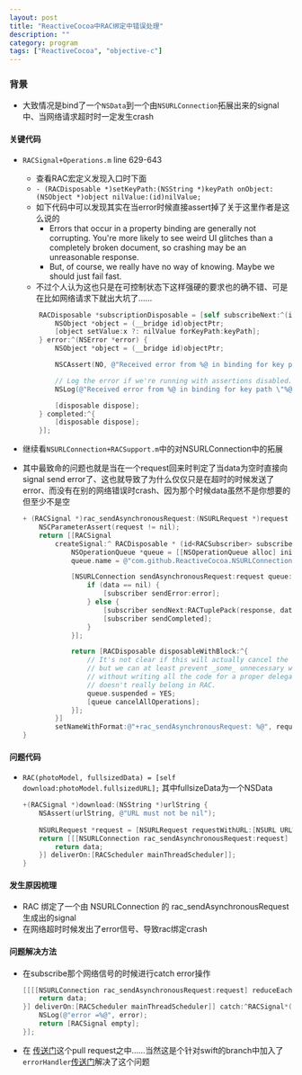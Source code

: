 ```yaml
---
layout: post
title: "ReactiveCocoa中RAC绑定中错误处理"
description: ""
category: program
tags: ["ReactiveCocoa", "objective-c"]
---
```


### 背景
  * 大致情况是bind了一个`NSData`到一个由`NSURLConnection`拓展出来的signal中、当网络请求超时时一定发生crash

#### 关键代码
  * `RACSignal+Operations.m` line 629-643 
	* 查看RAC宏定义发现入口时下面
	* `- (RACDisposable *)setKeyPath:(NSString *)keyPath onObject:(NSObject *)object nilValue:(id)nilValue;`
	* 如下代码中可以发现其实在当error时候直接assert掉了关于这里作者是这么说的
	  * Errors that occur in a property binding are generally not corrupting. You're more likely to see weird UI glitches than a completely broken document, so crashing may be an unreasonable response.
	  * But, of course, we really have no way of knowing. Maybe we should just fail fast.
	* 不过个人认为这也只是在可控制状态下这样强硬的要求也的确不错、可是在比如网络请求下就出大坑了……


	```objective-c
		RACDisposable *subscriptionDisposable = [self subscribeNext:^(id x) {
			NSObject *object = (__bridge id)objectPtr;
			[object setValue:x ?: nilValue forKeyPath:keyPath];
		} error:^(NSError *error) {
			NSObject *object = (__bridge id)objectPtr;

			NSCAssert(NO, @"Received error from %@ in binding for key path \"%@\" on %@: %@", self, keyPath, object, error);

			// Log the error if we're running with assertions disabled.
			NSLog(@"Received error from %@ in binding for key path \"%@\" on %@: %@", self, keyPath, object, error);

			[disposable dispose];
		} completed:^{
			[disposable dispose];
		}];
	```
  * 继续看`NSURLConnection+RACSupport.m`中的对NSURLConnection中的拓展
  * 其中最致命的问题也就是当在一个request回来时判定了当data为空时直接向signal send error了、这也就导致了为什么仅仅只是在超时的时候发送了error、而没有在别的网络错误时crash、因为那个时候data虽然不是你想要的但至少不是空

	```objective-c
	+ (RACSignal *)rac_sendAsynchronousRequest:(NSURLRequest *)request {
		NSCParameterAssert(request != nil);
		return [[RACSignal
			createSignal:^ RACDisposable * (id<RACSubscriber> subscriber) {
				NSOperationQueue *queue = [[NSOperationQueue alloc] init];
				queue.name = @"com.github.ReactiveCocoa.NSURLConnectionRACSupport";

				[NSURLConnection sendAsynchronousRequest:request queue:queue completionHandler:^(NSURLResponse *response, NSData *data, NSError *error) {
					if (data == nil) {
						[subscriber sendError:error];
					} else {
						[subscriber sendNext:RACTuplePack(response, data)];
						[subscriber sendCompleted];
					}
				}];

				return [RACDisposable disposableWithBlock:^{
					// It's not clear if this will actually cancel the connection,
					// but we can at least prevent _some_ unnecessary work --
					// without writing all the code for a proper delegate, which
					// doesn't really belong in RAC.
					queue.suspended = YES;
					[queue cancelAllOperations];
				}];
			}]
			setNameWithFormat:@"+rac_sendAsynchronousRequest: %@", request];
	}
	```

#### 问题代码
  * `RAC(photoModel, fullsizedData) = [self download:photoModel.fullsizedURL];` 其中fullsizeData为一个NSData

	```objective-c
	+(RACSignal *)download:(NSString *)urlString {
	    NSAssert(urlString, @"URL must not be nil");
	    
	    NSURLRequest *request = [NSURLRequest requestWithURL:[NSURL URLWithString:urlString]];
	    return [[[NSURLConnection rac_sendAsynchronousRequest:request] reduceEach:^id(NSURLResponse *response, NSData *data){
	        return data;
	    }] deliverOn:[RACScheduler mainThreadScheduler]];
	}
	```

#### 发生原因梳理
  * RAC 绑定了一个由 NSURLConnection 的 rac_sendAsynchronousRequest生成出的signal
  * 在网络超时时候发出了error信号、导致rac绑定crash

#### 问题解决方法
  * 在subscribe那个网络信号的时候进行catch error操作

	```objective-c
	[[[[NSURLConnection rac_sendAsynchronousRequest:request] reduceEach:^id(NSURLResponse *response, NSData *data){
	    return data;
	}] deliverOn:[RACScheduler mainThreadScheduler]] catch:^RACSignal*(NSError *error){
        NSLog(@"error =%@", error);
   	    return [RACSignal empty];
    }];
    ```

  * 在 [传送门](https://github.com/ReactiveCocoa/ReactiveCocoa/commit/37bbe0d5340e5180db111694f584f927df474824)这个pull request之中……当然这是个针对swift的branch中加入了`errorHandler`[传送门](https://github.com/ReactiveCocoa/ReactiveCocoa/commit/09c3d739579abfc51df5d56ed0c7e09c20a8fac8)解决了这个问题